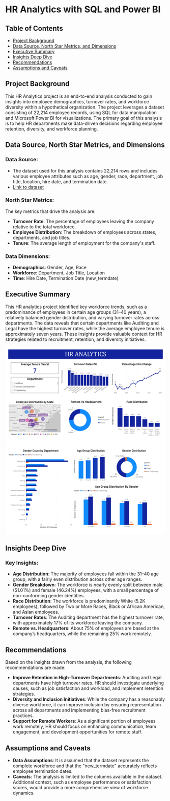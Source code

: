 # HR Analytics with SQL and Power BI

## Table of Contents

- [Project Background](#project-background)
- [Data Source, North Star Metrics, and Dimensions](#data-source-north-star-metrics-and-dimensions)
- [Executive Summary](#executive-summary)
- [Insights Deep Dive](#insights-deep-dive)
- [Recommendations](#recommendations)
- [Assumptions and Caveats](#assumptions-and-caveats)

## Project Background

This HR Analytics project is an end-to-end analysis conducted to gain insights into employee demographics, turnover rates, and workforce diversity within a hypothetical organization. The project leverages a dataset consisting of 22,214 employee records, using SQL for data manipulation and Microsoft Power BI for visualizations. The primary goal of this analysis is to help HR departments make data-driven decisions regarding employee retention, diversity, and workforce planning.

## Data Source, North Star Metrics, and Dimensions

### Data Source:

- The dataset used for this analysis contains 22,214 rows and includes various employee attributes such as age, gender, race, department, job title, location, hire date, and termination date.
- [Link to dataset](https://www.kaggle.com/datasets/priykushwaha/hr-dataset)

### North Star Metrics:

The key metrics that drive the analysis are:

- **Turnover Rate**: The percentage of employees leaving the company relative to the total workforce.
- **Employee Distribution**: The breakdown of employees across states, departments, and job titles.
- **Tenure**: The average length of employment for the company's staff.

### Data Dimensions:

- **Demographics**: Gender, Age, Race
- **Workforce**: Department, Job Title, Location
- **Time**: Hire Date, Termination Date (new_termdate)

## Executive Summary

This HR analytics project identified key workforce trends, such as a predominance of employees in certain age groups (31–40 years), a relatively balanced gender distribution, and varying turnover rates across departments. The data reveals that certain departments like Auditing and Legal have the highest turnover rates, while the average employee tenure is approximately seven years. These insights provide valuable context for HR strategies related to recruitment, retention, and diversity initiatives.

![HR Analytics](HR_Analytics_Page_1.jpg)
![HR Analytics](HR_Analytics_Page_2.jpg)

## Insights Deep Dive

### Key Insights:

- **Age Distribution**: The majority of employees fall within the 31–40 age group, with a fairly even distribution across other age ranges.
- **Gender Breakdown**: The workforce is nearly evenly split between male (51.01%) and female (46.24%) employees, with a small percentage of non-conforming gender identities.
- **Race Distribution**: The workforce is predominantly White (5.2K employees), followed by Two or More Races, Black or African American, and Asian employees.
- **Turnover Rates**: The Auditing department has the highest turnover rate, with approximately 17% of its workforce leaving the company.
- **Remote vs. Headquarters**: About 75% of employees are based at the company’s headquarters, while the remaining 25% work remotely.

## Recommendations

Based on the insights drawn from the analysis, the following recommendations are made:

- **Improve Retention in High-Turnover Departments**: Auditing and Legal departments have high turnover rates. HR should investigate underlying causes, such as job satisfaction and workload, and implement retention strategies.
- **Diversity and Inclusion Initiatives**: While the company has a reasonably diverse workforce, it can improve inclusion by ensuring representation across all departments and implementing bias-free recruitment practices.
- **Support for Remote Workers**: As a significant portion of employees work remotely, HR should focus on enhancing communication, team engagement, and development opportunities for remote staff.

## Assumptions and Caveats

- **Data Assumptions**: It is assumed that the dataset represents the complete workforce and that the "new_termdate" accurately reflects employee termination dates.
- **Caveats**: The analysis is limited to the columns available in the dataset. Additional context, such as employee performance or satisfaction scores, would provide a more comprehensive view of workforce dynamics.
